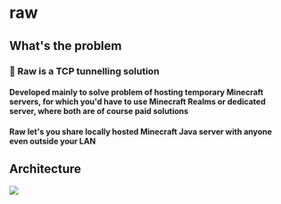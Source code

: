 # raw

## What's the problem

### 🐯 Raw is a TCP tunnelling solution
#### Developed mainly to solve problem of hosting temporary Minecraft servers, for which you'd have to use Minecraft Realms or dedicated server, where both are of course paid solutions
#### Raw let's you share locally hosted Minecraft Java server with anyone even outside your LAN

## Architecture

![](https://i.imgur.com/8oID1nK.png)
